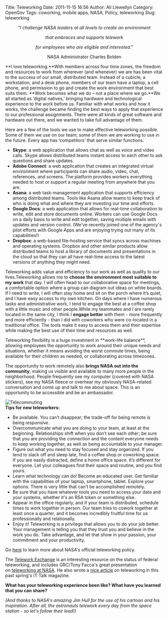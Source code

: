 Title: Teleworking
Date: 2011-11-15 16:56
Author: Ali Llewellyn
Category: OpenGov
Tags: coworking, mobile apps, NASA, Policy, teleworking
Slug: teleworking

<div style="text-align: center;">

*"I challenge NASA leaders at all levels to create an environment*

</div>

<div style="text-align: center;">

*that embraces and supports telework*

</div>

<div style="text-align: center;">

*for employees who are eligible and interested."*

</div>

<div style="text-align: center;">

NASA Administrator Charles Bolden

</div>

<div>

**I love teleworking.**With members across four time zones, the freedom
and resources to work from wherever (and whenever) we are has been vital
to the success of our small, distributed team. Instead of a cubicle, a
workstation, and a desk phone, members of our team have a laptop, a cell
phone, and permission to go and create the work environment that best
suits them. **Work becomes what we do – not a place where we go.**We all
started as ‘digital natives,’ bringing hardware and technological
experience to the work before us. Familiar with what works and how it
works, the challenge became finding the best ways to apply that
experience to our professional assignments. There were all kinds of
great software and hardware out there, and we wanted to take full
advantage of them.
</p>
Here are a few of the tools we use to make effective teleworking
possible. Some of them we use on our team; some of them we are working
to use in the future. Every app has ‘competitors’ that serve similar
functions.

</div>

<div>

-   **Skype**: a web application that allows chat as well as voice and
    video calls. Skype allows distributed teams instant access to each
    other to ask questions and share updates.
-   **Adobe Connect**: a web application that creates an integrated
    virtual environment where participants can share audio, video, chat,
    references, and screens. The platform provides workers everything
    needed to host or support a regular meeting from anywhere that you
    are.
-   **Asana**: a web task-management application that supports
    efficiency among distributed teams. Tools like Asana allow teams to
    keep track of who is doing what and where they are investing our
    time and efforts.
-   **Google Docs**: a web application that allows for real-time
    collaboration to write, edit and store documents online. Workers can
    use Google Docs on a daily basis to write and edit together, saving
    multiple emails with updates and version control. (We've recently
    joined one of the agency's pilot efforts with Google Apps and are
    enjoying trying out many of its capabilities!)
-   **Dropbox**: a web-based file-hosting service that syncs across
    machines and operating systems. Dropbox and other similar products
    allow distributed teams to host a library of documents and
    presentations in the cloud so that they can all have real-time
    access to the latest versions of anything they might need.

<div>

Teleworking adds value and efficiency to our work as well as quality to
our lives.Teleworking allows me to **choose the environment most
suitable to my work** that day. I will often head to our collaborative
space for meetings, a comfortable option where a group can diagram out
ideas on white boards. If I need to write, I will often stay home and
sit on the porch where it’s quiet, and I have easy access to my own
kitchen. On days where I have numerous tasks and administrative work, I
tend to engage the best at a coffee shop with a little music and other
people.While my teammates and I are rarely located in the same city, I
think I **engage better** with them - more frequently and more
efficiently - than I did with coworkers who were co-located in a
traditional office. The tools make it easy to access them and their
expertise while making the best use of their time and resources as well.
</p>
Teleworking flexibility is a huge investment in **work-life balance**,
allowing employees the opportunity to work around their unique needs and
situations, whether it means avoiding the worst commute times, being
available for their children as needed, or collaborating across
timezones.

The opportunity to work remotely also **brings NASA out into the
community**, making us visible and available to many more people in the
neighborhood. People frequently see my computer (covered with NASA
stickers), see my NASA fleece or overhear my obviously NASA-related
conversation and come up and talk to me about space. This is an
opportunity to be accessible and be an ambassador.

</div>

<div>

![Telecommuting][]  
**Tips for new teleworkers:**

</div>

-   Be available. You can’t disappear; the trade-off for being remote is
    being *responsive*.
-   Overcommunicate what you are doing to your team, at least at the
    beginning. Relationships shift when you don’t see each other; be
    sure that you are providing the connection and the content everyone
    needs to keep working together, as well as being accountable to your
    manager.
-   Figure out what you need to stay focused and stay organized. If you
    tend to slack off and sleep late, find a coffee shop or coworking
    space. If you are easily distracted, define a home office space.
    It’s different for everyone. Let your colleagues find their space
    and routine, and you find yours.
-   Learn what technology can do! Become an educated user. Get familiar
    with the capabilities of your laptop, smartphone, tablet. Explore
    your options. There is very little that can’t be accomplished
    remotely.
-   Be sure that you have whatever tools you need to access your data
    and your systems, whether it's an RSA token or something else.
-   Appear in the office regularly, and if your team is distributed,
    schedule times to work together in person. Our team tries to cowork
    together at least once a quarter, and it becomes incredibly fruitful
    time for us professionally and relationally.
-   Enjoy it! Teleworking is a privilege that allows you to do your job
    better. Your management is telling you that they trust you and
    believe in the work you do. Take advantage, and let that show in
    your passion, your commitment and your productivity.

</div>

<div>

Go [here][] to learn more about NASA's official teleworking policy.

</div>

<div>

The [Telework Exchange][] is an interesting resource on the status of
federal teleworking, and includes GRC/Tony Facca's great presentation
on [teleworking at NASA][]. He also wrote a [nice article][] on
teleworking in this past spring's IT Talk magazine.

</div>

<div>

**What has your teleworking experience been like? What have you learned
that you can share?**

</div>

<div>

*(And thanks to NASA's amazing Jim Hull for the use of his cartoon and
his inspiration. After all, the astronauts telework every day from the
space station - so let's follow their lead!)*

</div>

  [Telecommuting]: http://open.nasa.gov/wp-content/uploads/2011/11/34985738-300x244.jpg
    "Telecommuting"
  [here]: http://nodis3.gsfc.nasa.gov/npg_img/N_PR_3600_0002_/N_PR_3600_0002_.pdf
  [Telework Exchange]: http://www.teleworkexchange.com/
  [teleworking at NASA]: https://www.teleworkexchange.com/uploads/1000/744-Tony_Facca.pdf
  [nice article]: http://www.nasa.gov/pdf/524430main_ITTalk_7MAR11_FINAL.pdf
